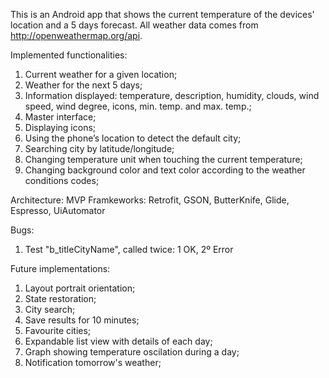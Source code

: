 This is an Android app that shows the current temperature of the devices' location and a 5 days forecast.
All weather data comes from http://openweathermap.org/api.

Implemented functionalities:

1) Current weather for a given location;
2) Weather for the next 5 days;
3) Information displayed: temperature, description, humidity, clouds, wind speed, wind degree, icons, min. temp. and max. temp.;
4) Master interface;
5) Displaying icons;
6) Using the phone’s location to detect the default city;
7) Searching city by latitude/longitude;
8) Changing temperature unit when touching the current temperature;
9) Changing background color and text color according to the weather conditions codes;

Architecture: MVP
Framkeworks: Retrofit, GSON, ButterKnife, Glide, Espresso, UiAutomator

Bugs:
1) Test "b_titleCityName", called twice: 1 OK, 2º Error

Future implementations:
1) Layout portrait orientation;
2) State restoration;
3) City search;
4) Save results for 10 minutes;
5) Favourite cities;
6) Expandable list view with details of each day;
7) Graph showing temperature oscilation during a day;
8) Notification tomorrow's weather;
